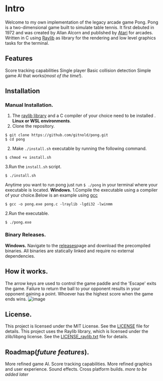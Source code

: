 # Intro
Welcome to my own implementation of the legacy arcade game Pong.
Pong is a two-dimensional game built to simulate table tennis. It first debuted in 1972
and was created by Allan Alcorn and published by [Atari](https://en.wikipedia.org/wiki/Atari,_Inc) for arcades.
Written in C using [Raylib](https://www.raylib.com/ "Raylib Official Website") as library for the rendering and low level graphics tasks for the terminal.
## Features
Score tracking capabilities
Single player
Basic collision detection
Simple game AI that works(*most of the time!*).
## Installation
### Manual Installation.
1. The [raylib library](https://github.com/raysan5/raylib?tab=readme-ov-file) and a C compiler of your choice need to be installed .
**Linux or WSL environments**.
1. Clone the repository.
```
$ git clone https://github.com/gitnold/pong.git
$ cd pong
```
2. Make `./install.sh` executable by running the following command.
```
$ chmod +x install.sh
```
3.Run the `install.sh` script.
```
$ ./install.sh
```
Anytime you want to run pong just run `$ ./pong` in your terminal where your executable is located.
**Windows.**
1.Compile the executable using a compiler of your choice.Below is an example using [gcc](https://gcc.gnu.org/install/download.html "Gcc installation page")
```
$ gcc -o pong.exe pong.c -lraylib -lgdi32 -lwinmm
```
2.Run the executable.
```
$ ./pong.exe
```
### Binary Releases.
**Windows.**
Navigate to the [releases](https://github.com/gitnold/pong/releases "Releases page")page and download the precompiled binaries. All binaries are statically linked and require no external dependencies.
## How it works.
The arrow keys are used to control the game paddle and the 'Escape' exits the game.
Failure to return the ball to your opponent results in your opponent gaining a point.
Whoever has the highest score when the game ends wins.
![image](https://github.com/user-attachments/assets/a1e6d349-c5ad-4fd9-9b45-e71a918a1a14)

## License.
This project is licensed under the MIT License. See the [LICENSE](LICENSE) file for details.
This project uses the Raylib library, which is licensed under the zlib/libpng license. See the [LICENSE_raylib.txt](https://github.com/raysan5/raylib/blob/master/LICENSE "Raylib License") file for details.
## Roadmap(*future features*).
More refined game AI.
Score tracking capabilities.
More refined  graphics and user experience.
Sound effects.
Cross platform builds.
*more to be added later*

